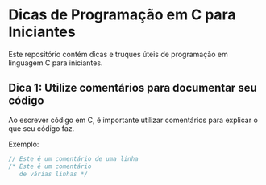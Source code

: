 # Dicas de Programação em C para Iniciantes

Este repositório contém dicas e truques úteis de programação em linguagem C para iniciantes.

## Dica 1: Utilize comentários para documentar seu código

Ao escrever código em C, é importante utilizar comentários para explicar o que seu código faz. 

Exemplo:

```c
// Este é um comentário de uma linha
/* Este é um comentário
   de várias linhas */
